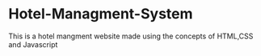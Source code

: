 # Hotel-Managment-System
This is a hotel mangment website made using the concepts of HTML,CSS and Javascript
